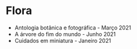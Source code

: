 # Flora

* Antologia botânica e fotográfica - Março 2021
* A árvore do fim do mundo - Junho 2021
* Cuidados em miniatura - Janeiro 2021